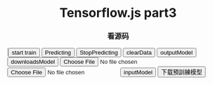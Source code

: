 
<html>
<head>
<script src="https://cdn.jsdelivr.net/npm/@tensorflow/tfjs"> </script>
<script src="https://cdn.staticfile.org/jquery/1.10.2/jquery.min.js"></script>
<script src="../../../assets/js/tf/game.js"> </script>
<script src="../../../assets/js/tf/nn.js"> </script>
</head>
<body>
  <h1 style="text-align: center;"> Tensorflow.js part3 </h1>
  <h3 style="text-align: center;"> 看源码 </h3>
<canvas id="Canvas" width="160" height="160" style="border:1px solid #c3c3c3;"></canvas>
	<button type="button" id="startPredicting" onclick="starttrain()" >start train</button>
	<button type="button" id="stopPredicting" onclick="Predicting()" >Predicting</button>
  <button type="button" id="stopPredicting" onclick="StopPredicting()" >StopPredicting</button>
  <button type="button" id="stopPredicting" onclick="clearData()" >clearData</button>
	<button type="button" id="outputModel" onclick="outputModel()" >outputModel</button>
  <button type="button" id="downloadsModel" onclick="downloadsModel()" >downloadsModel</button>
  <input type="file" name="file" id="upload-json">
  <input type="file" name="file" id="upload-weights">
  <button type="button" id="sinputModelave" onclick="inputModel()" >inputModel</button>
  <input type="button" value="下载預訓練模型" onclick="Download()"/>
  <div id="download"></div>
  <p id="otl_score" ></p>
<script>
  const game = new Game(document.getElementById('Canvas'));
  const html_otl_score = document.getElementById('otl_score');
  game.init();
  var Predict = 0;
  var achieve = 0;
  var otl_score = 0;
  const nn = new Nn(4);
  nn.initModel();
  function recarddata(){
    document.onkeydown = function(event) {  //改变蛇方向
      if(event.keyCode >= 37 && event.keyCode <= 40){
        var code = event.keyCode - 37;
        var x = game.getInfo();
        var y = code;
        nn.addExample(x,y);
        if(game.next(code) == -5){
          return false;
        }
      }
    }
  }
  recarddata();
 function starttrain(){
     nn.train();
    // console.log(nn.train());
  }
function Predicting(){
    //使用方法名字执行方法
    Predict = 1;
    autoDo(); // 移动蛇
  }
function  StopPredicting(){
    Predict = 0;
}
function autoDo(){
    console.log('autoDo');
    var x = game.getInfo();
    var pre_y = nn.predict(x);
    // console.log('pre_y:'+pre_y);
    pre_y.array().then(array => {
      max = 0;
      diert =0;
      for(a=0;a<4;a++){
        if(max < array[0][a]){
          max = array[0][a];
          diert = a;
        }
      }
      var score = game.next(diert);
      otl_score += score;
      html_otl_score.innerHTML = otl_score;
      // if(score == 5){
        // ++achieve;
        // if(achieve == 40){
        // nn.train();
        // nn.clearData();
        // Predict = 0;
        // }
      // }
      // if(score != -5){
      //   nn.addExample(x,pre_y);
      // }
      // if(score == -5){
      //   nn.clearData();
      //   achieve = 0;
      // }
      if(Predict == 1){
        setTimeout("autoDo()","70");  
      }
    });
  }   
  function outputModel(){
    nn.downloadsModel();
  }
  function inputModel(){
    const uploadJSONInput = document.getElementById('upload-json');
    const uploadWeightsInput = document.getElementById('upload-weights');
    //  console.log('uploadJSONInput:'+uploadJSONInput.files[0]);
    nn.updateModel(uploadJSONInput,uploadWeightsInput);
  }
  function clearData(){
    nn.clearData();
  }
  function downloadsModel(){
    window.open("../../../assets/js/tf/nn.js");
  }
function Download(){
  var download = $("#download");
  download.append("<a id=\"down1\" href=\"../../../assets/js/tf/my-model.json\" target=\"_blank\" download=\"my-model.json\" style=\"display:none\">下载預訓練模型1</a>");
  download.append("<a id=\"down2\" href=\"../../../assets/js/tf/my-model.weights.bin\" target=\"_blank\" download=\"my-model.json\" style=\"display:none\">下载預訓練模型2</a>");
  console.log(download);
  $("#down1")[0].click();
  $("#down2")[0].click();
}

</script>
</body>
</html>